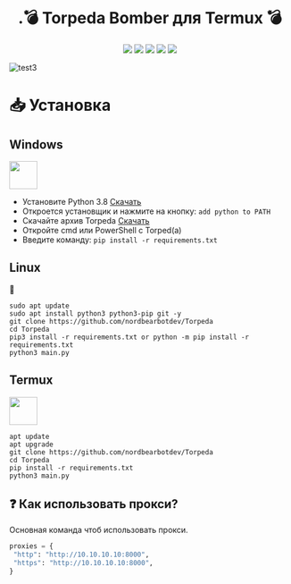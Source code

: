 <h1 align="center">.💣 Torpeda Bomber для Termux 💣 </h1> 
<div align="center">
<img src="https://img.shields.io/badge/Made%20with-Python-1f425f.svg"> <img src="https://svgshare.com/i/ZhY.svg"> <img src="https://img.shields.io/github/forks/nordbearbotdev/Torpeda?style=social&label=Fork&maxAge=2592000"> <img src="https://img.shields.io/github/stars/nordbearbotdev/Torpeda?style=social&label=Star&maxAge=2592000"> <img src="https://img.shields.io/badge/PRs-welcome-brightgreen.svg?style=flat-square"> 
</div>

![test3](https://user-images.githubusercontent.com/85753549/152636631-18d2dc9a-fda8-4558-a190-a57fbb69750e.png)

# 📥 Установка

<h2>Windows</h2> <img src="https://cdn.iconscout.com/icon/free/png-256/windows-221-1175066.png" width="50" height="50">  

  - Установите Python 3.8 [Скачать](https://www.python.org/downloads/release/python-38)
  - Откроется установщик и нажмите на кнопку: `add python to PATH`
  - Скачайте архив Torpeda <a href="https://github.com/nordbearbotdev/Torpeda/archive/refs/heads/main.zip" target="blank">Скачать</a>
  - Откройте cmd или PowerShell с Torped(a)
  - Введите команду: `pip install -r requirements.txt`  


<h2>Linux</h2>

🐧

```
sudo apt update
sudo apt install python3 python3-pip git -y
git clone https://github.com/nordbearbotdev/Torpeda
cd Torpeda
pip3 install -r requirements.txt or python -m pip install -r requirements.txt
python3 main.py
```

<h2>Termux</h2><img src="https://brandslogos.com/wp-content/uploads/images/large/terminal-logo.png" width="50" height="50">  

```
apt update
apt upgrade
git clone https://github.com/nordbearbotdev/Torpeda
cd Torpeda
pip install -r requirements.txt
python3 main.py
```

## ❓ Как использовать прокси?
Основная команда чтоб использовать прокси.

```python
proxies = {
 "http": "http://10.10.10.10:8000",
 "https": "http://10.10.10.10:8000",
}
```
